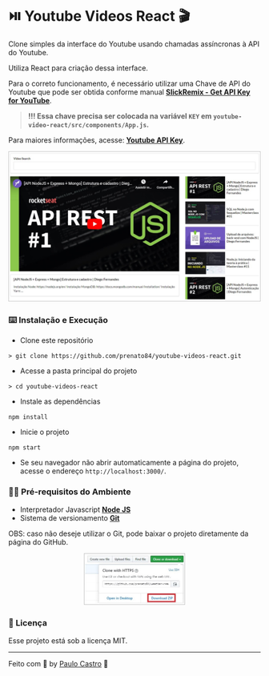 # :play_or_pause_button: Youtube Videos React :clapper:

Clone simples da interface do Youtube usando chamadas assíncronas à API do Youtube.

Utiliza React para criação dessa interface.

Para o correto funcionamento, é necessário utilizar uma Chave de API do Youtube que pode ser obtida conforme manual **[SlickRemix - Get API Key for YouTube](https://www.slickremix.com/docs/get-api-key-for-youtube/)**.

>**!!! Essa chave precisa ser colocada na variável `KEY` em `youtube-video-react/src/components/App.js`.**

Para maiores informações, acesse: **[Youtube API Key](https://developers.google.com/youtube/registering_an_application?hl=pt-br)**.

<p align="center">
  <img src="./assets/projeto.jpg">
</p>

### :keyboard: Instalação e Execução

- Clone este repositório

```
> git clone https://github.com/prenato84/youtube-videos-react.git
```

- Acesse a pasta principal do projeto

```
> cd youtube-videos-react
```

- Instale as dependências

```
npm install
```

- Inicie o projeto

```
npm start
```

- Se seu navegador não abrir automaticamente a página do projeto, acesse o endereço `http://localhost:3000/`.

### :man_technologist: Pré-requisitos do Ambiente

- Interpretador Javascript **[Node JS](https://nodejs.org/en/download/)**
- Sistema de versionamento **[Git](https://git-scm.com/)**

OBS: caso não deseje utilizar o Git, pode baixar o projeto diretamente da página do GitHub.

<p align="center">
  <img width="40%" src="./assets/download.jpg">
</p>

### :memo: Licença

Esse projeto está sob a licença MIT.

---

Feito com 💜 by <a href="https://www.linkedin.com/in/prenato84">Paulo Castro</a> :wave:
